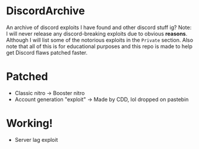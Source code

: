 # DiscordArchive
An archive of discord exploits I have found and other discord stuff ig? Note: I will never release any discord-breaking exploits due to obvious **reasons**. Although I will list some of the notorious exploits in the `Private` section. Also note that all of this is for educational purposes and this repo is made to help get Discord flaws patched faster.


# Patched

- Classic nitro -> Booster nitro
- Account generation "exploit" -> Made by CDD, lol dropped on pastebin

# Working!

- Server lag exploit
